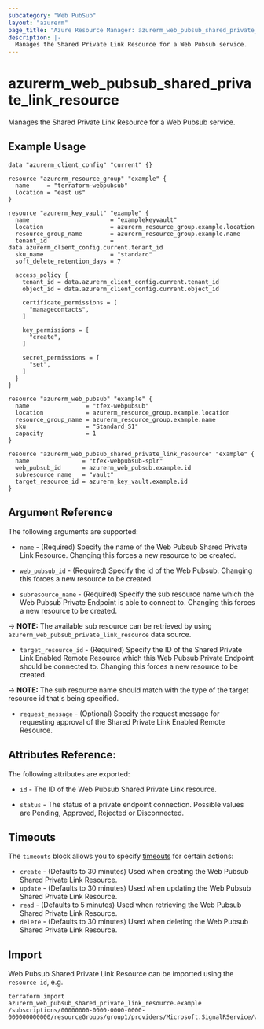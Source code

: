 ```yaml
---
subcategory: "Web PubSub"
layout: "azurerm"
page_title: "Azure Resource Manager: azurerm_web_pubsub_shared_private_link_resource"
description: |-
  Manages the Shared Private Link Resource for a Web Pubsub service.
---
```


# azurerm_web_pubsub_shared_private_link_resource

Manages the Shared Private Link Resource for a Web Pubsub service.

## Example Usage

```hcl
data "azurerm_client_config" "current" {}

resource "azurerm_resource_group" "example" {
  name     = "terraform-webpubsub"
  location = "east us"
}

resource "azurerm_key_vault" "example" {
  name                       = "examplekeyvault"
  location                   = azurerm_resource_group.example.location
  resource_group_name        = azurerm_resource_group.example.name
  tenant_id                  = data.azurerm_client_config.current.tenant_id
  sku_name                   = "standard"
  soft_delete_retention_days = 7

  access_policy {
    tenant_id = data.azurerm_client_config.current.tenant_id
    object_id = data.azurerm_client_config.current.object_id

    certificate_permissions = [
      "managecontacts",
    ]

    key_permissions = [
      "create",
    ]

    secret_permissions = [
      "set",
    ]
  }
}

resource "azurerm_web_pubsub" "example" {
  name                = "tfex-webpubsub"
  location            = azurerm_resource_group.example.location
  resource_group_name = azurerm_resource_group.example.name
  sku                 = "Standard_S1"
  capacity            = 1
}

resource "azurerm_web_pubsub_shared_private_link_resource" "example" {
  name               = "tfex-webpubsub-splr"
  web_pubsub_id      = azurerm_web_pubsub.example.id
  subresource_name   = "vault"
  target_resource_id = azurerm_key_vault.example.id
}
```

## Argument Reference

The following arguments are supported:

* `name` - (Required) Specify the name of the Web Pubsub Shared Private Link Resource. Changing this forces a new resource to be created.

* `web_pubsub_id` - (Required) Specify the id of the Web Pubsub. Changing this forces a new resource to be created.

* `subresource_name` - (Required) Specify the sub resource name which the Web Pubsub Private Endpoint is able to connect to. Changing this forces a new resource to be created.

-> **NOTE:** The available sub resource can be retrieved by using `azurerm_web_pubsub_private_link_resource` data source.

* `target_resource_id` - (Required) Specify the ID of the Shared Private Link Enabled Remote Resource which this Web Pubsub Private Endpoint should be connected to. Changing this forces a new resource to be created.

-> **NOTE:** The sub resource name should match with the type of the target resource id that's being specified.

* `request_message` - (Optional) Specify the request message for requesting approval of the Shared Private Link Enabled Remote Resource.

## Attributes Reference:

The following attributes are exported:

* `id` - The ID of the Web Pubsub Shared Private Link resource.

* `status` - The status of a private endpoint connection. Possible values are Pending, Approved, Rejected or Disconnected.

## Timeouts

The `timeouts` block allows you to specify [timeouts](https://www.terraform.io/language/resources/syntax#operation-timeouts) for certain actions:

* `create` - (Defaults to 30 minutes) Used when creating the Web Pubsub Shared Private Link Resource.
* `update` - (Defaults to 30 minutes) Used when updating the Web Pubsub Shared Private Link Resource.
* `read` - (Defaults to 5 minutes) Used when retrieving the Web Pubsub Shared Private Link Resource.
* `delete` - (Defaults to 30 minutes) Used when deleting the Web Pubsub Shared Private Link Resource.

## Import

Web Pubsub Shared Private Link Resource can be imported using the `resource id`, e.g.

```shell
terraform import azurerm_web_pubsub_shared_private_link_resource.example /subscriptions/00000000-0000-0000-0000-000000000000/resourceGroups/group1/providers/Microsoft.SignalRService/webPubsub/webpubsub1/sharedPrivateLinkResources/resource1
```

